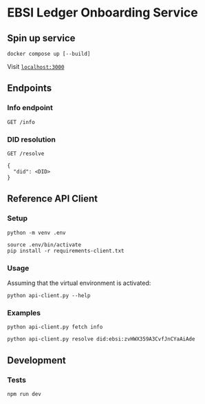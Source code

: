 # EBSI Ledger Onboarding Service

## Spin up service

```shell
docker compose up [--build]
```

Visit [`localhost:3000`](http://localhost:3000)

## Endpoints

### Info endpoint

```
GET /info
```

### DID resolution

```
GET /resolve

{
  "did": <DID>
}
```

## Reference API Client

### Setup

```shell
python -m venv .env
```

```shell
source .env/bin/activate
pip install -r requirements-client.txt
```

### Usage

Assuming that the virtual environment is activated:

```shell
python api-client.py --help
```

### Examples

```shell
python api-client.py fetch info
```

```shell
python api-client.py resolve did:ebsi:zvHWX359A3CvfJnCYaAiAde
```

## Development

### Tests

```shell
npm run dev
```
